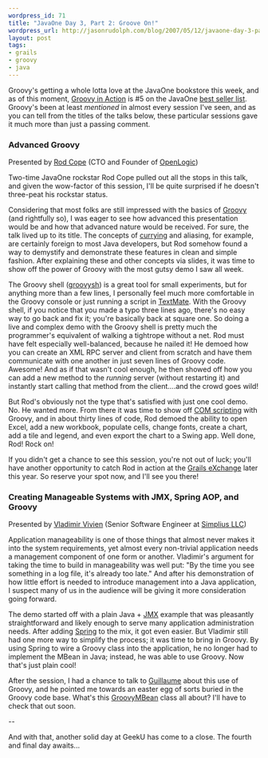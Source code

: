 ```yaml
---
wordpress_id: 71
title: "JavaOne Day 3, Part 2: Groove On!"
wordpress_url: http://jasonrudolph.com/blog/2007/05/12/javaone-day-3-part-2-groove-on/
layout: post
tags:
- grails
- groovy
- java
---
```

Groovy's getting a whole lotta love at the JavaOne bookstore this week, and as of this moment, [Groovy in Action](http://www.manning.com/koenig/) is #5 on the JavaOne [best seller list](http://java.sun.com/javaone/sf/2007/articles/bookstorebestsellers.jsp).  Groovy's been at least *mentioned* in almost every session I've seen, and as you can tell from the titles of the talks below, these particular sessions gave it much more than just a passing comment.

### Advanced Groovy 
Presented by [Rod Cope](http://www.openlogic.com/blogs/author/rod/) (CTO and Founder of [OpenLogic](http://www.openlogic.com/))

Two-time JavaOne rockstar Rod Cope pulled out all the stops in this talk, and given the wow-factor of this session, I'll be quite surprised if he doesn't three-peat his rockstar status.


<!--more-->

Considering that most folks are still impressed with the basics of [Groovy](http://groovy.codehaus.org/) (and rightfully so), I was eager to see how advanced this presentation would be and how that advanced nature would be received.  For sure, the talk lived up to its title.  The concepts of [currying](http://groovy.codehaus.org/Blocks,+Closures,+and+Functions#Blocks%2CClosures%2CandFunctions-ParameterDefaulting%2CCurrying%2CandNumberVarying) and aliasing, for example, are certainly foreign to most Java developers, but Rod somehow found a way to demystify and demonstrate these features in clean and simple fashion.  After explaining these and other concepts via slides, it was time to show off the power of Groovy with the most gutsy demo I saw all week.  

The Groovy shell ([groovysh](http://groovy.codehaus.org/Installing+Groovy)) is a great tool for small experiments, but for anything more than a few lines, I personally feel much more comfortable in the Groovy console or just running a script in [TextMate](http://docs.codehaus.org/display/GROOVY/TextMate).  With the Groovy shell, if you notice that you made a typo three lines ago, there's no easy way to go back and fix it;  you're basically back at square one. So doing a live and complex demo with the Groovy shell is pretty much the programmer's equivalent of walking a tightrope without a net.  Rod must have felt especially well-balanced, because he nailed it!  He demoed how you can create an XML RPC server and client from scratch and have them communicate with one another in just seven lines of Groovy code.  Awesome!  And as if that wasn't cool enough, he then showed off how you can add a new method to the *running* server (without restarting it) and instantly start calling that method from the client....and the crowd goes wild!  

But Rod's obviously not the type that's satisfied with just one cool demo.  No.  He wanted more.  From there it was time to show off [COM scripting](http://groovy.codehaus.org/COM+Scripting) with Groovy, and in about thirty lines of code, Rod demoed the ability to open Excel, add a new workbook, populate cells, change fonts, create a chart, add a tile and legend, and even export the chart to a Swing app.  Well done, Rod!  Rock on!

If you didn't get a chance to see this session, you're not out of luck; you'll have another opportunity to catch Rod in action at the [Grails eXchange](http://www.grails-exchange.com/rod-cope) later this year.  So reserve your spot now, and I'll see you there!  

### Creating Manageable Systems with JMX, Spring AOP, and Groovy 
Presented by [Vladimir Vivien](http://www.nofluffjuststuff.com/speaker_view.jsp?speakerId=2061) (Senior Software Engineer at [Simplius LLC](http://simpli.us/))

Application manageability is one of those things that almost never makes it into the system requirements, yet almost every non-trivial application needs a management component of one form or another. Vladimir's argument for taking the time to build in manageability was well put:  "By the time you see something in a log file, it's already too late."  And after his demonstration of how little effort is needed to introduce management into a Java application, I suspect many of us in the audience will be giving it more consideration going forward.

The demo started off with a plain Java + [JMX](http://java.sun.com/javase/technologies/core/mntr-mgmt/javamanagement/) example that was pleasantly straightforward and likely enough to serve many application administration needs.  After adding [Spring](http://springframework.org/) to the mix, it got even easier.  But Vladimir still had one more way to simplify the process; it was time to bring in Groovy.  By using Spring to wire a Groovy class into the application, he no longer had to implement the MBean in Java; instead, he was able to use Groovy.  Now that's just plain cool!  

After the session, I had a chance to talk to [Guillaume](http://glaforge.free.fr/weblog/) about this use of Groovy, and he pointed me towards an easter egg of sorts buried in the Groovy code base.  What's this [GroovyMBean](http://groovy.codehaus.org/xref/groovy/util/GroovyMBean.html ) class all about?  I'll have to check that out soon.  

--

And with that, another solid day at GeekU has come to a close.  The fourth and final day awaits...
